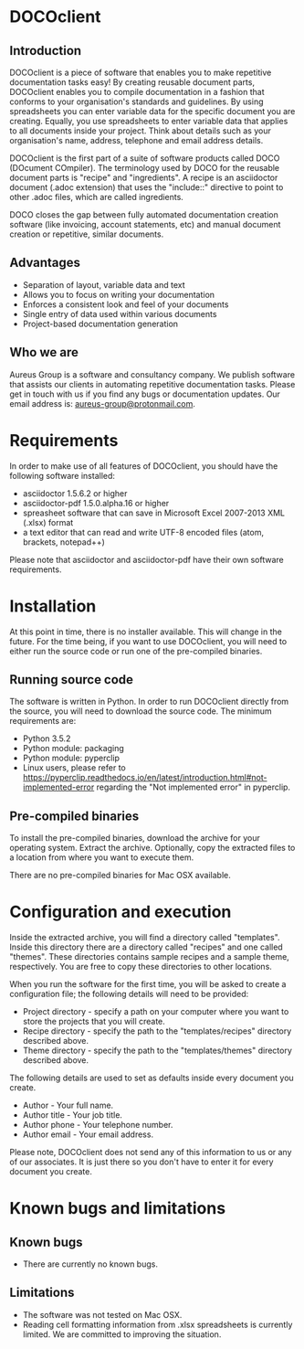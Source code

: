 # DOCOclient
## Introduction
DOCOclient is a piece of software that enables you to make repetitive documentation tasks easy! By creating reusable document parts, DOCOclient enables you to compile documentation in a fashion that conforms to your organisation's standards and guidelines. By using spreadsheets you can enter variable data for the specific document you are creating. Equally, you use spreadsheets to enter variable data that applies to all documents inside your project. Think about details such as your organisation's name, address, telephone and email address details.

DOCOclient is the first part of a suite of software products called DOCO (DOcument COmpiler). The terminology used by DOCO for the reusable document parts is "recipe" and "ingredients". A recipe is an asciidoctor document (.adoc extension) that uses the "include::" directive to point to other .adoc files, which are called ingredients.

DOCO closes the gap between fully automated documentation creation software (like invoicing, account statements, etc) and manual document creation or repetitive, similar documents.

## Advantages
* Separation of layout, variable data and text
* Allows you to focus on writing your documentation
* Enforces a consistent look and feel of your documents
* Single entry of data used within various documents
* Project-based documentation generation

## Who we are
Aureus Group is a software and consultancy company. We publish software that assists our clients in automating repetitive documentation tasks. Please get in touch with us if you find any bugs or documentation updates. Our email address is: aureus-group@protonmail.com.

# Requirements
In order to make use of all features of DOCOclient, you should have the following software installed:

* asciidoctor 1.5.6.2 or higher
* asciidoctor-pdf 1.5.0.alpha.16 or higher
* spreasheet software that can save in Microsoft Excel 2007-2013 XML (.xlsx) format
* a text editor that can read and write UTF-8 encoded files (atom, brackets, notepad++)

Please note that asciidoctor and asciidoctor-pdf have their own software requirements.

# Installation
At this point in time, there is no installer available. This will change in the future. For the time being, if you want to use DOCOclient, you will need to either run the source code or run one of the pre-compiled binaries.

## Running source code
The software is written in Python. In order to run DOCOclient directly from the source, you will need to download the source code. The minimum requirements are:

* Python 3.5.2
* Python module: packaging
* Python module: pyperclip
* Linux users, please refer to https://pyperclip.readthedocs.io/en/latest/introduction.html#not-implemented-error regarding the "Not implemented error" in pyperclip.

## Pre-compiled binaries
To install the pre-compiled binaries, download the archive for your operating system. Extract the archive. Optionally, copy the extracted files to a location from where you want to execute them.

There are no pre-compiled binaries for Mac OSX available.

# Configuration and execution
Inside the extracted archive, you will find a directory called "templates". Inside this directory there are a directory called "recipes" and one called "themes". These directories contains sample recipes and a sample theme, respectively. You are free to copy these directories to other locations.

When you run the software for the first time, you will be asked to create a configuration file; the following details will need to be provided:

* Project directory - specify a path on your computer where you want to store the projects that you will create.
* Recipe directory - specify the path to the "templates/recipes" directory described above.
* Theme directory - specify the path to the "templates/themes" directory described above.

The following details are used to set as defaults inside every document you create.
* Author - Your full name. 
* Author title - Your job title.
* Author phone - Your telephone number.
* Author email - Your email address.

Please note, DOCOclient does not send any of this information to us or any of our associates. It is just there so you don't have to enter it for every document you create.

# Known bugs and limitations
## Known bugs
* There are currently no known bugs.

## Limitations
* The software was not tested on Mac OSX.
* Reading cell formatting information from .xlsx spreadsheets is currently limited. We are committed to improving the situation.
